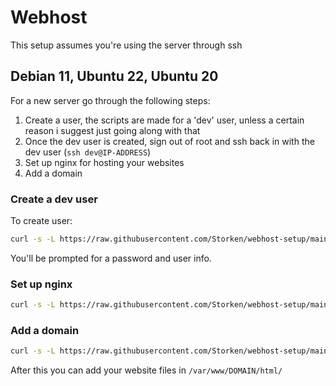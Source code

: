 # Webhost
This setup assumes you're using the server through ssh

## Debian 11, Ubuntu 22, Ubuntu 20
For a new server go through the following steps:
1. Create a user, the scripts are made for a 'dev' user, unless a certain reason i suggest just going along with that
2. Once the dev user is created, sign out of root and ssh back in with the dev user (`ssh dev@IP-ADDRESS`)
3. Set up nginx for hosting your websites
4. Add a domain


### Create a dev user
To create user:
```sh
curl -s -L https://raw.githubusercontent.com/Storken/webhost-setup/main/create-user.sh -o create-user.sh && bash create-user.sh && rm create-user.sh
```
You'll be prompted for a password and user info.

### Set up nginx
```sh
curl -s -L https://raw.githubusercontent.com/Storken/webhost-setup/main/install.sh -o install.sh && bash install.sh && rm install.sh
```


### Add a domain
```sh
curl -s -L https://raw.githubusercontent.com/Storken/webhost-setup/main/add-domain.sh -o add-domain.sh && bash add-domain.sh && rm add-domain.sh
```

After this you can add your website files in `/var/www/DOMAIN/html/`
